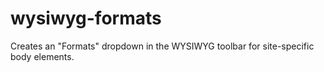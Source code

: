 # wysiwyg-formats
Creates an "Formats" dropdown in the WYSIWYG toolbar for site-specific body elements.
